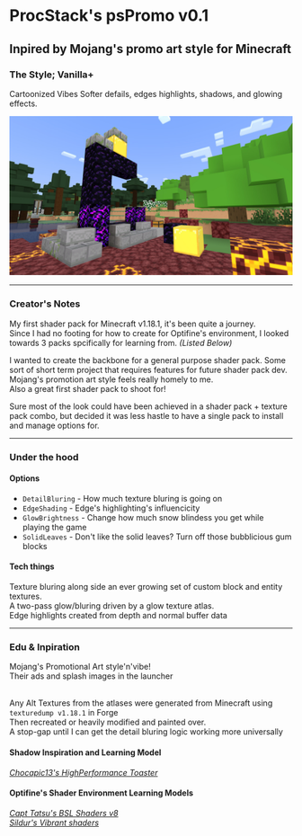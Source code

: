 # ProcStack's psPromo v0.1
## Inpired by Mojang's promo art style for Minecraft

### The Style; Vanilla+
Cartoonized Vibes
Softer defails, edges highlights, shadows, and glowing effects.

<img src="show/gal_netherPortal_v0.1_2022-04-11.jpg" alt="Fallen Portal" style="margin-left:auto;margin-right:auto;">
     
---

### Creator's Notes
My first shader pack for Minecraft v1.18.1, it's been quite a journey.
<br>Since I had no footing for how to create for Optifine's environment, I looked towards 3 packs spcifically for learning from. *(Listed Below)*

I wanted to create the backbone for a general purpose shader pack. Some sort of short term project that requires features for future shader pack dev.
<br>Mojang's promotion art style feels really homely to me.
<br>Also a great first shader pack to shoot for!

Sure most of the look could have been achieved in a shader pack + texture pack combo, but decided it was less hastle to have a single pack to install and manage options for.

---

### Under the hood
#### Options
 - `DetailBluring` - How much texture bluring is going on
 - `EdgeShading` - Edge's highlighting's influencicity
 - `GlowBrightness` - Change how much snow blindess you get while playing the game
 - `SolidLeaves` - Don't like the solid leaves? Turn off those bubblicious gum blocks 

#### Tech things
Texture bluring along side an ever growing set of custom block and entity textures.
<br>A two-pass glow/bluring driven by a glow texture atlas.
<br>Edge highlights created from depth and normal buffer data


---

### Edu & Inpiration
Mojang's Promotional Art style'n'vibe!
<br>Their ads and splash images in the launcher

<br>Any Alt Textures from the atlases were generated from Minecraft using `texturedump v1.18.1` in Forge
<br>Then recreated or heavily modified and painted over.
<br>A stop-gap until I can get the detail bluring logic working more universally


#### Shadow Inspiration and Learning Model
*[Chocapic13's HighPerformance Toaster](https://www.curseforge.com/minecraft/customization/chocapic13-high-performance-shaders)*

#### Optifine's Shader Environment Learning Models
*[Capt Tatsu's BSL Shaders v8](https://bitslablab.com)*
<br>*[Sildur's Vibrant shaders](https://www.curseforge.com/minecraft/customization/sildurs-vibrant-shaders)*



